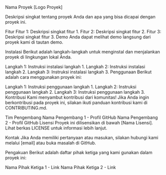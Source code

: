 Nama Proyek
[Logo Proyek]

Deskripsi singkat tentang proyek Anda dan apa yang bisa dicapai dengan proyek ini.

Fitur
Fitur 1: Deskripsi singkat fitur 1.
Fitur 2: Deskripsi singkat fitur 2.
Fitur 3: Deskripsi singkat fitur 3.
Demo
Anda dapat melihat demo langsung dari proyek kami di tautan demo.

Instalasi
Berikut adalah langkah-langkah untuk menginstal dan menjalankan proyek di lingkungan lokal Anda.

Langkah 1: Instruksi instalasi langkah 1.
Langkah 2: Instruksi instalasi langkah 2.
Langkah 3: Instruksi instalasi langkah 3.
Penggunaan
Berikut adalah cara menggunakan proyek ini:

Langkah 1: Instruksi penggunaan langkah 1.
Langkah 2: Instruksi penggunaan langkah 2.
Langkah 3: Instruksi penggunaan langkah 3.
Kontribusi
Kami menyambut kontribusi dari komunitas! Jika Anda ingin berkontribusi pada proyek ini, silakan ikuti panduan kontribusi kami di CONTRIBUTING.md.

Tim Pengembang
Nama Pengembang 1 - Profil GitHub
Nama Pengembang 2 - Profil GitHub
Lisensi
Proyek ini dilisensikan di bawah [Nama Lisensi]. Lihat berkas LICENSE untuk informasi lebih lanjut.

Kontak
Jika Anda memiliki pertanyaan atau masukan, silakan hubungi kami melalui [email] atau buka masalah di GitHub.

Pengakuan
Berikut adalah daftar pihak ketiga yang kami gunakan dalam proyek ini:

Nama Pihak Ketiga 1 - Link
Nama Pihak Ketiga 2 - Link
